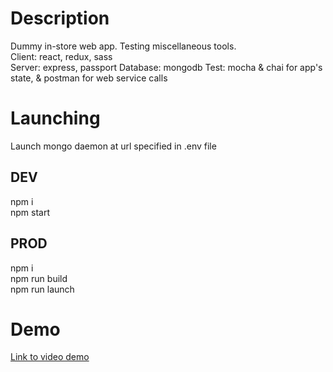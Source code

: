 # Description
Dummy in-store web app. Testing miscellaneous tools.  
Client: react, redux, sass  
Server: express, passport
Database: mongodb
Test: mocha & chai for app's state, & postman for web service calls

# Launching
Launch mongo daemon at url specified in .env file

## DEV
npm i<br/>
npm start

## PROD
npm i<br/>
npm run build<br/>
npm run launch

# Demo
[Link to video demo](https://nmoun.github.io/tasks/)
